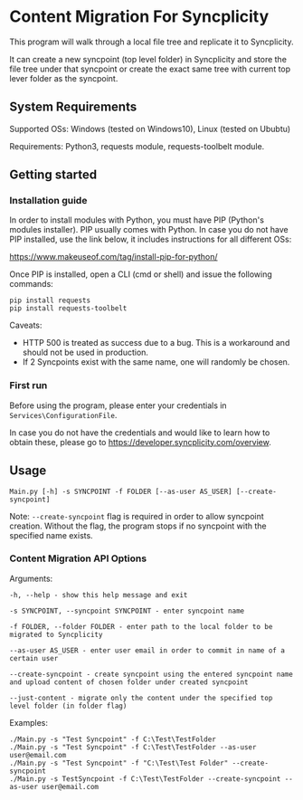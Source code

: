 # Content Migration For Syncplicity

This program will walk through a local file tree and replicate it to Syncplicity.

It can create a new syncpoint (top level folder) in Syncplicity
and store the file tree under that syncpoint
or create the exact same tree with current top lever folder as the syncpoint.

## System Requirements

Supported OSs: Windows (tested on Windows10), Linux (tested on Ububtu)

Requirements: Python3, requests module, requests-toolbelt module.

## Getting started

### Installation guide

In order to install modules with Python, you must have PIP (Python's modules installer).
PIP usually comes with Python.
In case you do not have PIP installed, use the link below, it includes instructions for all different OSs:

<https://www.makeuseof.com/tag/install-pip-for-python/>

Once PIP is installed, open a CLI (cmd or shell) and issue the following commands:

    pip install requests
    pip install requests-toolbelt

Caveats:

* HTTP 500 is treated as success due to a bug. This is a workaround and should not be used in production.
* If 2 Syncpoints exist with the same name, one will randomly be chosen.

### First run

Before using the program, please enter your credentials in `Services\ConfigurationFile`.

In case you do not have the credentials and would like to learn how to obtain these,
please go to <https://developer.syncplicity.com/overview>.

## Usage

    Main.py [-h] -s SYNCPOINT -f FOLDER [--as-user AS_USER] [--create-syncpoint]

Note: `--create-syncpoint` flag is required in order to allow syncpoint creation.
Without the flag, the program stops if no syncpoint with the specified name exists.

### Content Migration API Options

Arguments:

    -h, --help - show this help message and exit

    -s SYNCPOINT, --syncpoint SYNCPOINT - enter syncpoint name

    -f FOLDER, --folder FOLDER - enter path to the local folder to be migrated to Syncplicity

    --as-user AS_USER - enter user email in order to commit in name of a certain user

    --create-syncpoint - create syncpoint using the entered syncpoint name and upload content of chosen folder under created syncpoint

    --just-content - migrate only the content under the specified top level folder (in folder flag)

Examples:

    ./Main.py -s "Test Syncpoint" -f C:\Test\TestFolder
    ./Main.py -s "Test Syncpoint" -f C:\Test\TestFolder --as-user user@email.com
    ./Main.py -s "Test Syncpoint" -f "C:\Test\Test Folder" --create-syncpoint
    ./Main.py -s TestSyncpoint -f C:\Test\TestFolder --create-syncpoint --as-user user@email.com
